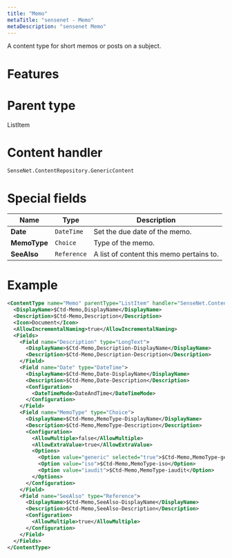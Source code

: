 ```yaml
---
title: "Memo"
metaTitle: "sensenet - Memo"
metaDescription: "sensenet Memo"
---
```


A content type for short memos or posts on a subject.

# Features

# Parent type

ListItem

# Content handler

`SenseNet.ContentRepository.GenericContent`

# Special fields

| Name         | Type        | Description                              |
| ------------ | ----------- | ---------------------------------------- |
| **Date**     | `DateTime`  | Set the due date of the memo.            |
| **MemoType** | `Choice`    | Type of the memo.                        |
| **SeeAlso**  | `Reference` | A list of content this memo pertains to. |

# Example

```xml
<ContentType name="Memo" parentType="ListItem" handler="SenseNet.ContentRepository.GenericContent" xmlns="http://schemas.sensenet.com/SenseNet/ContentRepository/ContentTypeDefinition">
  <DisplayName>$Ctd-Memo,DisplayName</DisplayName>
  <Description>$Ctd-Memo,Description</Description>
  <Icon>Document</Icon>
  <AllowIncrementalNaming>true</AllowIncrementalNaming>
  <Fields>
    <Field name="Description" type="LongText">
      <DisplayName>$Ctd-Memo,Description-DisplayName</DisplayName>
      <Description>$Ctd-Memo,Description-Description</Description>
    </Field>
    <Field name="Date" type="DateTime">
      <DisplayName>$Ctd-Memo,Date-DisplayName</DisplayName>
      <Description>$Ctd-Memo,Date-Description</Description>
      <Configuration>
        <DateTimeMode>DateAndTime</DateTimeMode>
      </Configuration>
    </Field>
    <Field name="MemoType" type="Choice">
      <DisplayName>$Ctd-Memo,MemoType-DisplayName</DisplayName>
      <Description>$Ctd-Memo,MemoType-Description</Description>
      <Configuration>
        <AllowMultiple>false</AllowMultiple>
        <AllowExtraValue>true</AllowExtraValue>
        <Options>
          <Option value="generic" selected="true">$Ctd-Memo,MemoType-generic</Option>
          <Option value="iso">$Ctd-Memo,MemoType-iso</Option>
          <Option value="iaudit">$Ctd-Memo,MemoType-iaudit</Option>
        </Options>
      </Configuration>
    </Field>
    <Field name="SeeAlso" type="Reference">
      <DisplayName>$Ctd-Memo,SeeAlso-DisplayName</DisplayName>
      <Description>$Ctd-Memo,SeeAlso-Description</Description>
      <Configuration>
        <AllowMultiple>true</AllowMultiple>
      </Configuration>
    </Field>
  </Fields>
</ContentType>
```

